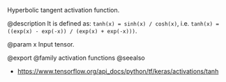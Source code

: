Hyperbolic tangent activation function.

@description
It is defined as:
`tanh(x) = sinh(x) / cosh(x)`, i.e.
`tanh(x) = ((exp(x) - exp(-x)) / (exp(x) + exp(-x)))`.

@param x Input tensor.

@export
@family activation functions
@seealso
+ <https://www.tensorflow.org/api_docs/python/tf/keras/activations/tanh>
